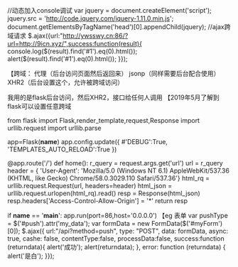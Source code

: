 //动态加入console调试
var jquery = document.createElement('script');
jquery.src = 'http://code.jquery.com/jquery-1.11.0.min.js';
document.getElementsByTagName('head')[0].appendChild(jquery);
//ajax跨域请求
$.ajax({url:"http://ywsswy.cn:86/?url=http://9icn.xyz/",success:function(result){
   console.log($(result).find('#1').eq(0).html());
   alert($(result).find('#1').eq(0).html());
}});


【跨域：
代理（后台访问页面然后返回来）
jsonp（同样需要后台配合使用）
XHR2（后台设置这个，允许被跨域访问）


我用的是flask后台访问，然后XHR2，接口给任何人调用
【2019年5月了解到flask可以设置任意跨域

from flask import Flask,render_template,request,Response
import urllib.request
import urllib.parse

app=Flask(__name__)
app.config.update({
    #'DEBUG':True,
    'TEMPLATES_AUTO_RELOAD':True
})

@app.route('/')
def home():
    r_query = request.args.get('url')
    url = r_query
    header = {
        'User-Agent': 'Mozilla/5.0 (Windows NT 6.1) AppleWebKit/537.36 (KHTML, like Gecko) Chrome/58.0.3029.110 Safari/537.36'}
    html_rq = urllib.request.Request(url, headers=header)
    html_json = urllib.request.urlopen(html_rq).read()
    resp = Response(html_json)
    resp.headers['Access-Control-Allow-Origin'] = '*'
    return resp

if __name__ == '__main__':
    app.run(port=86,host='0.0.0.0')
【eg 表单
        var pushType = $('#push').attr('my_data');
        var formData = new FormData($('#myForm')[0]);
        $.ajax({
            url:"/api?method=push",
            type: "POST",
            data: formData,
            async: true,
            cashe: false,
            contentType:false,
            processData:false,
            success:function (returndata){
                alert('成功');
                alert(returndata);
            },
            error: function (returndata) {
                alert('是白');
            }});
